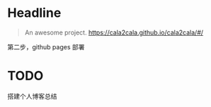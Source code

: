# Headline

> An awesome project.
https://cala2cala.github.io/cala2cala/#/


第二步，github pages 部署

# TODO
搭建个人博客总结